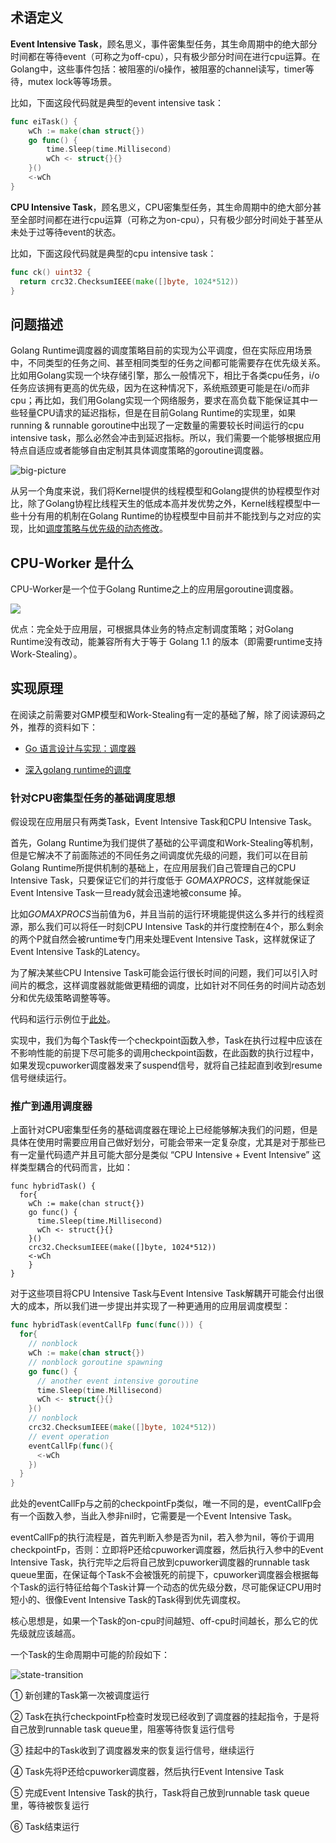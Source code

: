 ## 术语定义

**Event Intensive Task**，顾名思义，事件密集型任务，其生命周期中的绝大部分时间都在等待event（可称之为off-cpu），只有极少部分时间在进行cpu运算。在Golang中，这些事件包括：被阻塞的i/o操作，被阻塞的channel读写，timer等待，mutex lock等等场景。

比如，下面这段代码就是典型的event intensive task：

```go
func eiTask() {
	wCh := make(chan struct{})
	go func() {
		time.Sleep(time.Millisecond)
		wCh <- struct{}{}
	}()
	<-wCh
}
```

**CPU Intensive Task**，顾名思义，CPU密集型任务，其生命周期中的绝大部分甚至全部时间都在进行cpu运算（可称之为on-cpu），只有极少部分时间处于甚至从未处于过等待event的状态。

比如，下面这段代码就是典型的cpu intensive task：

```go
func ck() uint32 {
  return crc32.ChecksumIEEE(make([]byte, 1024*512))
}
```

## 问题描述

Golang Runtime调度器的调度策略目前的实现为公平调度，但在实际应用场景中，不同类型的任务之间、甚至相同类型的任务之间都可能需要存在优先级关系。比如用Golang实现一个块存储引擎，那么一般情况下，相比于各类cpu任务，i/o任务应该拥有更高的优先级，因为在这种情况下，系统瓶颈更可能是在i/o而非cpu；再比如，我们用Golang实现一个网络服务，要求在高负载下能保证其中一些轻量CPU请求的延迟指标，但是在目前Golang Runtime的实现里，如果running & runnable goroutine中出现了一定数量的需要较长时间运行的cpu intensive task，那么必然会冲击到延迟指标。所以，我们需要一个能够根据应用特点自适应或者能够自由定制其具体调度策略的goroutine调度器。

![big-picture](docs/img/big-picture.png)

从另一个角度来说，我们将Kernel提供的线程模型和Golang提供的协程模型作对比，除了Golang协程比线程天生的低成本高并发优势之外，Kernel线程模型中一些十分有用的机制在Golang Runtime的协程模型中目前并不能找到与之对应的实现，比如[调度策略与优先级的动态修改](https://man7.org/linux/man-pages/man7/sched.7.html)。

## CPU-Worker 是什么

CPU-Worker是一个位于Golang Runtime之上的应用层goroutine调度器。

![](docs/img/cpuworker.png)

优点：完全处于应用层，可根据具体业务的特点定制调度策略；对Golang Runtime没有改动，能兼容所有大于等于 Golang 1.1 的版本（即需要runtime支持Work-Stealing）。

## 实现原理

在阅读之前需要对GMP模型和Work-Stealing有一定的基础了解，除了阅读源码之外，推荐的资料如下：

* [Go 语言设计与实现：调度器](https://draveness.me/golang/docs/part3-runtime/ch06-concurrency/golang-goroutine/)

* [深入golang runtime的调度](https://zboya.github.io/post/go_scheduler/)

### 针对CPU密集型任务的基础调度思想

假设现在应用层只有两类Task，Event Intensive Task和CPU Intensive Task。

首先，Golang Runtime为我们提供了基础的公平调度和Work-Stealing等机制，但是它解决不了前面陈述的不同任务之间调度优先级的问题，我们可以在目前Golang Runtime所提供机制的基础上，在应用层我们自己管理自己的CPU Intensive Task，只要保证它们的并行度低于 *GOMAXPROCS*，这样就能保证Event Intensive Task一旦ready就会迅速地被consume 掉。

比如*GOMAXPROCS*当前值为6，并且当前的运行环境能提供这么多并行的线程资源，那么我们可以将任一时刻CPU Intensive Task的并行度控制在4个，那么剩余的两个P就自然会被runtime专门用来处理Event Intensive Task，这样就保证了Event Intensive Task的Latency。

为了解决某些CPU Intensive Task可能会运行很长时间的问题，我们可以引入时间片的概念，这样调度器就能做更精细的调度，比如针对不同任务的时间片动态划分和优先级策略调整等等。

代码和运行示例位于[此处](https://github.com/hnes/cpuworker/blob/5471e4cfaf3f57bf1f37f5cc6344bab5b5339501/README.md#test-result-on-aws)。

实现中，我们为每个Task传一个checkpoint函数入参，Task在执行过程中应该在不影响性能的前提下尽可能多的调用checkpoint函数，在此函数的执行过程中，如果发现cpuworker调度器发来了suspend信号，就将自己挂起直到收到resume信号继续运行。

### 推广到通用调度器

上面针对CPU密集型任务的基础调度器在理论上已经能够解决我们的问题，但是具体在使用时需要应用自己做好划分，可能会带来一定复杂度，尤其是对于那些已有一定量代码遗产并且可能大部分是类似 “CPU Intensive + Event Intensive” 这样类型耦合的代码而言，比如：

```
func hybridTask() {
  for{
    wCh := make(chan struct{})
    go func() {
      time.Sleep(time.Millisecond)
      wCh <- struct{}{}
    }()
    crc32.ChecksumIEEE(make([]byte, 1024*512))
    <-wCh
	}
}
```

对于这些项目将CPU Intensive Task与Event Intensive Task解耦开可能会付出很大的成本，所以我们进一步提出并实现了一种更通用的应用层调度模型：

```go
func hybridTask(eventCallFp func(func())) {
  for{
    // nonblock
    wCh := make(chan struct{})
    // nonblock goroutine spawning
    go func() {
      // another event intensive goroutine
      time.Sleep(time.Millisecond)
      wCh <- struct{}{}
    }()
    // nonblock
    crc32.ChecksumIEEE(make([]byte, 1024*512))
    // event operation
    eventCallFp(func(){
      <-wCh
    })
  }
}
```

此处的eventCallFp与之前的checkpointFp类似，唯一不同的是，eventCallFp会有一个函数入参，当此入参非nil时，它需要是一个Event Intensive Task。

eventCallFp的执行流程是，首先判断入参是否为nil，若入参为nil，等价于调用checkpointFp，否则：立即将P还给cpuworker调度器，然后执行入参中的Event Intensive Task，执行完毕之后将自己放到cpuworker调度器的runnable task queue里面，在保证每个Task不会被饿死的前提下，cpuworker调度器会根据每个Task的运行特征给每个Task计算一个动态的优先级分数，尽可能保证CPU用时短小的、很像Event Intensive Task的Task得到优先调度权。

核心思想是，如果一个Task的on-cpu时间越短、off-cpu时间越长，那么它的优先级就应该越高。

一个Task的生命周期中可能的阶段如下：

![state-transition](docs/img/state-transition.png)

① 新创建的Task第一次被调度运行

② Task在执行checkpointFp检查时发现已经收到了调度器的挂起指令，于是将自己放到runnable task queue里，阻塞等待恢复运行信号

③ 挂起中的Task收到了调度器发来的恢复运行信号，继续运行

④ Task先将P还给cpuworker调度器，然后执行Event Intensive Task

⑤ 完成Event Intensive Task的执行，Task将自己放到runnable task queue里，等待被恢复运行

⑥ Task结束运行
